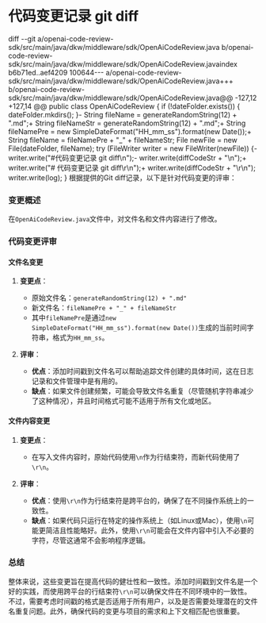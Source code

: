 # 代码变更记录 git diff
diff --git a/openai-code-review-sdk/src/main/java/dkw/middleware/sdk/OpenAiCodeReview.java b/openai-code-review-sdk/src/main/java/dkw/middleware/sdk/OpenAiCodeReview.javaindex b6b71ed..aef4209 100644--- a/openai-code-review-sdk/src/main/java/dkw/middleware/sdk/OpenAiCodeReview.java+++ b/openai-code-review-sdk/src/main/java/dkw/middleware/sdk/OpenAiCodeReview.java@@ -127,12 +127,14 @@ public class OpenAiCodeReview {         if (!dateFolder.exists()) {             dateFolder.mkdirs();         }-        String fileName = generateRandomString(12) + ".md";+        String fileNameStr = generateRandomString(12) + ".md";+        String fileNamePre = new SimpleDateFormat("HH_mm_ss").format(new Date());+        String fileName = fileNamePre + "_" + fileNameStr;         File newFile = new File(dateFolder, fileName);          try (FileWriter writer = new FileWriter(newFile)) {-            writer.write("#代码变更记录 git diff\n");-            writer.write(diffCodeStr + "\n");+            writer.write("# 代码变更记录 git diff\r\n");+            writer.write(diffCodeStr + "\r\n");             writer.write(log);         } 
根据提供的Git diff记录，以下是针对代码变更的评审：

### 变更概述
在`OpenAiCodeReview.java`文件中，对文件名和文件内容进行了修改。

### 代码变更评审

#### 文件名变更
1. **变更点**：
   - 原始文件名：`generateRandomString(12) + ".md"`
   - 新文件名：`fileNamePre + "_" + fileNameStr`
   - 其中`fileNamePre`是通过`new SimpleDateFormat("HH_mm_ss").format(new Date())`生成的当前时间字符串，格式为`HH_mm_ss`。

2. **评审**：
   - **优点**：添加时间戳到文件名可以帮助追踪文件创建的具体时间，这在日志记录和文件管理中是有用的。
   - **缺点**：如果文件创建频繁，可能会导致文件名重复（尽管随机字符串减少了这种情况），并且时间格式可能不适用于所有文化或地区。

#### 文件内容变更
1. **变更点**：
   - 在写入文件内容时，原始代码使用`\n`作为行结束符，而新代码使用了`\r\n`。

2. **评审**：
   - **优点**：使用`\r\n`作为行结束符是跨平台的，确保了在不同操作系统上的一致性。
   - **缺点**：如果代码只运行在特定的操作系统上（如Linux或Mac），使用`\n`可能更简洁且性能略好。此外，使用`\r\n`可能会在文件内容中引入不必要的字符，尽管这通常不会影响程序逻辑。

### 总结
整体来说，这些变更旨在提高代码的健壮性和一致性。添加时间戳到文件名是一个好的实践，而使用跨平台的行结束符`\r\n`可以确保文件在不同环境中的一致性。不过，需要考虑时间戳的格式是否适用于所有用户，以及是否需要处理潜在的文件名重复问题。此外，确保代码的变更与项目的需求和上下文相匹配也很重要。